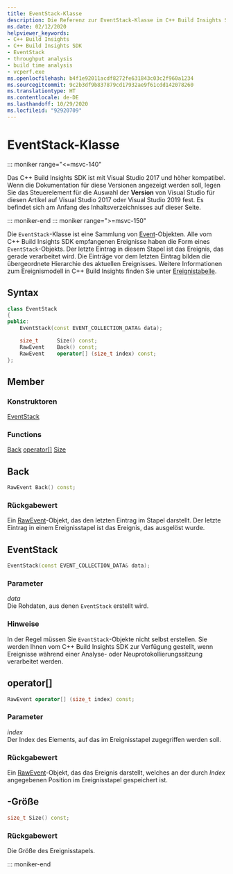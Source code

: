 ```yaml
---
title: EventStack-Klasse
description: Die Referenz zur EventStack-Klasse im C++ Build Insights SDK.
ms.date: 02/12/2020
helpviewer_keywords:
- C++ Build Insights
- C++ Build Insights SDK
- EventStack
- throughput analysis
- build time analysis
- vcperf.exe
ms.openlocfilehash: b4f1e92011acdf8272fe631843c03c2f960a1234
ms.sourcegitcommit: 9c2b3df9b837879cd17932ae9f61cdd142078260
ms.translationtype: HT
ms.contentlocale: de-DE
ms.lasthandoff: 10/29/2020
ms.locfileid: "92920709"
---
```

# <a name="eventstack-class"></a>EventStack-Klasse

::: moniker range="<=msvc-140"

Das C++ Build Insights SDK ist mit Visual Studio 2017 und höher kompatibel. Wenn die Dokumentation für diese Versionen angezeigt werden soll, legen Sie das Steuerelement für die Auswahl der **Version** von Visual Studio für diesen Artikel auf Visual Studio 2017 oder Visual Studio 2019 fest. Es befindet sich am Anfang des Inhaltsverzeichnisses auf dieser Seite.

::: moniker-end
::: moniker range=">=msvc-150"

Die `EventStack`-Klasse ist eine Sammlung von [Event](event.md)-Objekten. Alle vom C++ Build Insights SDK empfangenen Ereignisse haben die Form eines `EventStack`-Objekts. Der letzte Eintrag in diesem Stapel ist das Ereignis, das gerade verarbeitet wird. Die Einträge vor dem letzten Eintrag bilden die übergeordnete Hierarchie des aktuellen Ereignisses. Weitere Informationen zum Ereignismodell in C++ Build Insights finden Sie unter [Ereignistabelle](../event-table.md).

## <a name="syntax"></a>Syntax

```cpp
class EventStack
{
public:
    EventStack(const EVENT_COLLECTION_DATA& data);

    size_t      Size() const;
    RawEvent    Back() const;
    RawEvent    operator[] (size_t index) const;
};
```

## <a name="members"></a>Member

### <a name="constructors"></a>Konstruktoren

[EventStack](#event-stack)

### <a name="functions"></a>Functions

[Back](#back)
[operator[]](#subscript-operator)
[Size](#size)

## <a name="back"></a><a name="back"></a> Back

```cpp
RawEvent Back() const;
```

### <a name="return-value"></a>Rückgabewert

Ein [RawEvent](raw-event.md)-Objekt, das den letzten Eintrag im Stapel darstellt. Der letzte Eintrag in einem Ereignisstapel ist das Ereignis, das ausgelöst wurde.

## <a name="eventstack"></a><a name="event-stack"></a> EventStack

```cpp
EventStack(const EVENT_COLLECTION_DATA& data);
```

### <a name="parameters"></a>Parameter

*data*\
Die Rohdaten, aus denen `EventStack` erstellt wird.

### <a name="remarks"></a>Hinweise

In der Regel müssen Sie `EventStack`-Objekte nicht selbst erstellen. Sie werden Ihnen vom C++ Build Insights SDK zur Verfügung gestellt, wenn Ereignisse während einer Analyse- oder Neuprotokollierungssitzung verarbeitet werden.

## <a name="operator"></a><a name="subscript-operator"></a> operator[]

```cpp
RawEvent operator[] (size_t index) const;
```

### <a name="parameters"></a>Parameter

*index*\
Der Index des Elements, auf das im Ereignisstapel zugegriffen werden soll.

### <a name="return-value"></a>Rückgabewert

Ein [RawEvent](raw-event.md)-Objekt, das das Ereignis darstellt, welches an der durch *Index* angegebenen Position im Ereignisstapel gespeichert ist.

## <a name="size"></a><a name="size"></a>-Größe

```cpp
size_t Size() const;
```

### <a name="return-value"></a>Rückgabewert

Die Größe des Ereignisstapels.

::: moniker-end
